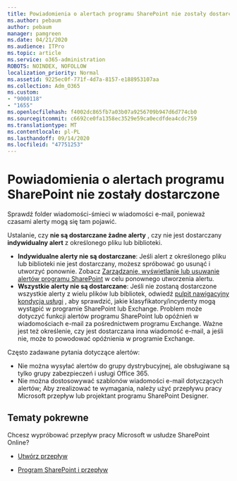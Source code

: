 ```yaml
---
title: Powiadomienia o alertach programu SharePoint nie zostały dostarczone
ms.author: pebaum
author: pebaum
manager: pamgreen
ms.date: 04/21/2020
ms.audience: ITPro
ms.topic: article
ms.service: o365-administration
ROBOTS: NOINDEX, NOFOLLOW
localization_priority: Normal
ms.assetid: 9225ec0f-771f-4d7a-8157-e188953107aa
ms.collection: Adm_O365
ms.custom:
- "9000118"
- "1655"
ms.openlocfilehash: f4002dc865fb7a03b07a9256709b947d6d774cb0
ms.sourcegitcommit: c6692ce0fa1358ec3529e59ca0ecdfdea4cdc759
ms.translationtype: MT
ms.contentlocale: pl-PL
ms.lasthandoff: 09/14/2020
ms.locfileid: "47751253"
---
```

# <a name="sharepoint-alert-notifications-not-delivered"></a>Powiadomienia o alertach programu SharePoint nie zostały dostarczone

Sprawdź folder wiadomości-śmieci w wiadomości e-mail, ponieważ czasami alerty mogą się tam pojawić.

Ustalanie, czy **nie są dostarczane żadne alerty** , czy nie jest dostarczany **indywidualny alert** z określonego pliku lub biblioteki.

- **Indywidualne alerty nie są dostarczane**: Jeśli alert z określonego pliku lub biblioteki nie jest dostarczany, możesz spróbować go usunąć i utworzyć ponownie. Zobacz [Zarządzanie, wyświetlanie lub usuwanie alertów programu SharePoint](https://support.office.com/article/manage-view-or-delete-sharepoint-alerts-99dfb19c-9a90-4a8c-aba1-aa8c8afb0de2) w celu ponownego utworzenia alertu.
- **Wszystkie alerty nie są dostarczane**: Jeśli nie zostaną dostarczone wszystkie alerty z wielu plików lub bibliotek, odwiedź [pulpit nawigacyjny kondycja usługi](https://admin.microsoft.com/AdminPortal/Home#/servicehealth) , aby sprawdzić, jakie klasyfikatory/incydenty mogą wystąpić w programie SharePoint lub Exchange. Problem może dotyczyć funkcji alertów programu SharePoint lub opóźnień w wiadomościach e-mail za pośrednictwem programu Exchange. Ważne jest też określenie, czy jest dostarczana inna wiadomość e-mail, a jeśli nie, może to powodować opóźnienia w programie Exchange.

Często zadawane pytania dotyczące alertów:

- Nie można wysyłać alertów do grupy dystrybucyjnej, ale obsługiwane są tylko grupy zabezpieczeń i usługi Office 365.
- Nie można dostosowywać szablonów wiadomości e-mail dotyczących alertów; Aby zrealizować te wymagania, należy użyć przepływu pracy Microsoft przepływ lub projektant programu SharePoint Designer.

## <a name="related-topics"></a>Tematy pokrewne

Chcesz wypróbować przepływ pracy Microsoft w usłudze SharePoint Online?

- [Utwórz przepływ](https://support.office.com/article/a9c3e03b-0654-46af-a254-20252e580d01)

- [Program SharePoint i przepływ](https://flow.microsoft.com//blog/sharepoint-and-flow/)
